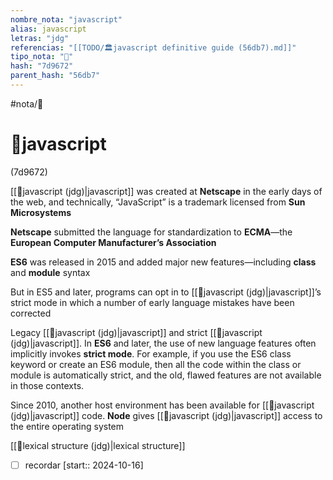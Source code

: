 ```yaml
---
nombre_nota: "javascript"
alias: javascript
letras: "jdg"
referencias: "[[TODO/🏛️javascript definitive guide (56db7).md]]"
tipo_nota: "📑"
hash: "7d9672"
parent_hash: "56db7"
---
```


#nota/📑

# 📑javascript
<div class="hash">(7d9672)</div>




[[📑javascript (jdg)|javascript]] was created at __Netscape__ in the early days of the web, and technically, “JavaScript” is a trademark licensed from __Sun Microsystems__

__Netscape__ submitted the language for standardization to __ECMA__—the __European Computer Manufacturer’s Association__

__ES6__ was released in 2015 and added major new features—including __class__ and __module__ syntax

But in ES5 and later, programs can opt in to [[📑javascript (jdg)|javascript]]’s strict mode in which a number of early language mistakes have been corrected

Legacy [[📑javascript (jdg)|javascript]] and strict  [[📑javascript (jdg)|javascript]]. In __ES6__ and later, the use of new language features often implicitly invokes __strict mode__. For example, if you use the ES6 class keyword or create an ES6 module, then all the code within the class or module is automatically strict, and the old, flawed features are not available in those contexts. 

Since 2010, another host environment has been available for [[📑javascript (jdg)|javascript]] code.
 __Node__ gives [[📑javascript (jdg)|javascript]] access to the entire operating system

[[📑lexical structure (jdg)|lexical structure]]

- [ ] recordar  [start:: 2024-10-16]
